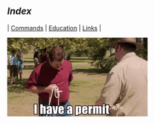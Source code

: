 <link rel="stylesheet" href="dark-theme.css">

## _Index_

| [Commands](./commands.md) | [Education](./education.md) | [Links](./links.md) |


![ALT TEXT](<./images/iDoWhatIWant.gif>)


